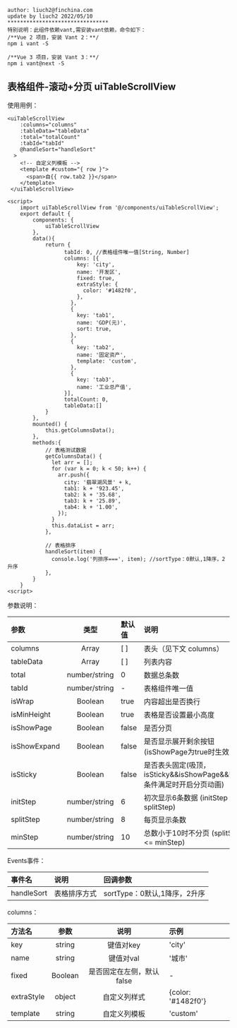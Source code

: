 	author: liuch2@finchina.com
	update by liuch2 2022/05/10
	********************************
	特别说明：此组件依赖vant,需安装vant依赖，命令如下：
	/**Vue 2 项目，安装 Vant 2：**/
	npm i vant -S

	/**Vue 3 项目，安装 Vant 3：**/
	npm i vant@next -S


## 表格组件-滚动+分页 uiTableScrollView ##

使用用例：

	<uiTableScrollView
        :columns="columns"
        :tableData="tableData"
        :total="totalCount"
        :tabId="tabId"
        @handleSort="handleSort"
      >
        <!-- 自定义列模板 -->
        <template #custom="{ row }">
          <span>自{{ row.tab2 }}</span>
        </template>
     </uiTableScrollView>

	<script>
		import uiTableScrollView from '@/components/uiTableScrollView';
		export default {
	  		components: {
	    		uiTableScrollView
	  		},
			data(){
				return {
					  tabId: 0, //表格组件唯一值[String, Number]
					  columns: [{
				          key: 'city',
				          name: '开发区',
				          fixed: true,
				          extraStyle: {
				            color: '#1482f0',
				          },
				        },
				        {
				          key: 'tab1',
				          name: 'GDP(元)',
				          sort: true,
				        },
				        {
				          key: 'tab2',
				          name: '固定资产',
				          template: 'custom',
				        },
				        {
				          key: 'tab3',
				          name: '工业总产值',
				      }],
					  totalCount: 0,
					  tableData:[]
				}
			},
			mounted() {
			    this.getColumnsData();
			},
			methods:{
				// 表格测试数据
			    getColumnsData() {
			      let arr = [];
			      for (var k = 0; k < 50; k++) {
			        arr.push({
			          city: '翡翠湖风景' + k,
			          tab1: k + '923.45',
			          tab2: k + '35.68',
			          tab3: k + '25.89',
			          tab4: k + '1.00',
			        });
			      }
			      this.dataList = arr;
			    },

				// 表格排序
			    handleSort(item) {
			      console.log('列排序===', item); //sortType：0默认,1降序，2升序
			    },
			}
		}
	<script>

 
参数说明：

 参数 | 类型 | 默认值 | 说明 
 :-----| :----: | :----- | :-----
 columns | Array | [ ] | 表头（见下文 columns）
 tableData | Array | [ ] | 列表内容 
 total | number/string | 0 | 数据总条数
 tabId | number/string | - | 表格组件唯一值
 isWrap | Boolean | true | 内容超出是否换行 
 isMinHeight | Boolean | true | 表格是否设置最小高度
 isShowPage | Boolean | false | 是否分页
 isShowExpand | Boolean | false | 是否显示展开剩余按钮(isShowPage为true时生效)
 isSticky | Boolean | false | 是否表头固定(吸顶，isSticky&&isShowPage&&!isWrap条件满足时开启分页动画)
 initStep | number/string | 6 | 初次显示6条数据 (initStep <= splitStep)
 splitStep | number/string | 8 | 每页显示条数
 minStep | number/string | 10 | 总数小于10时不分页 (splitStep <= minStep)

Events事件：

 事件名 | 说明 | 回调参数
 :-----| :---- | :-----
 handleSort | 表格排序方式 | sortType：0默认,1降序，2升序

columns：

 方法名| 参数 | 说明 | 示例
 :-----| :----: | :----: | :-----
 key| string | 键值对key | 'city'
 name | string | 键值对val | '城市'
 fixed | Boolean | 是否固定在左侧，默认false | -
 extraStyle | object | 自定义列样式 | {color: '#1482f0'}
 template| string | 自定义列模板 | 'custom'
